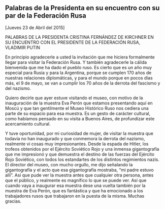 Palabras de la Presidenta en su encuentro con su par de la Federación Rusa
--------------------------------------------------------------------------

[Jueves 23 de Abril del 2015]

PALABRAS DE LA PRESIDENTA CRISTINA FERNÁNDEZ DE KIRCHNER EN SU ENCUENTRO
CON EL PRESIDENTE DE LA FEDERACIÓN RUSA, VLADIMIR PUTIN

En principio agradecerle a usted la invitación que me hiciera
formalmente llegar para visitar la Federación Rusa. Y también
agradecerle la cálida bienvenida que me ha dado el pueblo ruso. Es
cierto que es un año muy especial para Rusia y para la Argentina, porque
se cumplen 170 años de nuestras relaciones diplomáticas, y para el mundo
porque en pocos días más, el 9 de mayo, se van a cumplir los 70 años de
la derrota del fascismo y del nazismo.

Quiero decirle que ayer estuve visitando el museo, con motivo de la
inauguración de la muestra Eva Perón que estamos presentando aquí en
Moscú y que tan gentilmente el Museo Histórico Ruso nos cediera una
parte de su espacio para esa muestra. Es un gesto de carácter cultural,
como habíamos pensado en su visita a Buenos Aires, de profundizar este
acercamiento cultural.

Y tuve oportunidad, por mi curiosidad de mujer, de visitar la muestra
que todavía no han inaugurado y que conmemora la derrota del nazismo,
realmente vi cosas muy impresionantes. Desde la espada de Hitler, los
trofeos obtenidos por el Ejército Soviético Rojo y una inmensa
gigantografía que me impresionó y que demuestra el destino de las
fuerzas del Ejército Rojo Soviético, con todos los estandartes de los
distintos regimientos nazis. El director del museo, con mucho orgullo,
me dijo señalando la gigantografía y el acto que esa gigantografía
mostraba, “mi padre estuvo allí”. Así que pude ver la muestra antes que
cualquier otra persona, antes que el público, y realmente es magnífico
lo que se puede ver. Así que cuando vaya a inaugurar esa muestra dese
una vuelta también por la muestra de Eva Perón, que es fantástica y que
ha emocionado a los trabajadores rusos que trabajaron en la puesta de la
misma. Muchas gracias.
